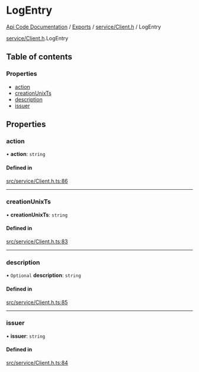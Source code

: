 # LogEntry
 
[Api Code Documentation](../README.md) / [Exports](../modules.md) / [service/Client.h](../modules/service_Client_h.md) / LogEntry

[service/Client.h](../modules/service_Client_h.md).LogEntry

## Table of contents

### Properties

- [action](service_Client_h.LogEntry.md#action)
- [creationUnixTs](service_Client_h.LogEntry.md#creationunixts)
- [description](service_Client_h.LogEntry.md#description)
- [issuer](service_Client_h.LogEntry.md#issuer)

## Properties

### action

• **action**: `string`

#### Defined in

[src/service/Client.h.ts:86](https://github.com/openkfw/TruBudget/blob/26ade46/api/src/service/Client.h.ts#L86)

___

### creationUnixTs

• **creationUnixTs**: `string`

#### Defined in

[src/service/Client.h.ts:83](https://github.com/openkfw/TruBudget/blob/26ade46/api/src/service/Client.h.ts#L83)

___

### description

• `Optional` **description**: `string`

#### Defined in

[src/service/Client.h.ts:85](https://github.com/openkfw/TruBudget/blob/26ade46/api/src/service/Client.h.ts#L85)

___

### issuer

• **issuer**: `string`

#### Defined in

[src/service/Client.h.ts:84](https://github.com/openkfw/TruBudget/blob/26ade46/api/src/service/Client.h.ts#L84)
